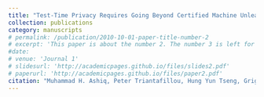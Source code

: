 ```yaml
---
title: "Test-Time Privacy Requires Going Beyond Certified Machine Unlearning"
collection: publications
category: manuscripts
# permalink: /publication/2010-10-01-paper-title-number-2
# excerpt: 'This paper is about the number 2. The number 3 is left for future work.'
#date: 
# venue: 'Journal 1'
# slidesurl: 'http://academicpages.github.io/files/slides2.pdf'
# paperurl: 'http://academicpages.github.io/files/paper2.pdf'
citation: "Muhammad H. Ashiq, Peter Triantafillou, Hung Yun Tseng, Grigorios Chrysos"
---
```

